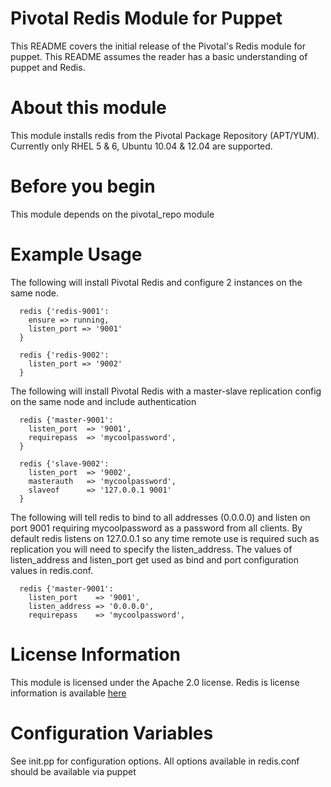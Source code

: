 # Pivotal Redis Module for Puppet

This README covers the initial release of the Pivotal's Redis module for puppet. This README assumes the reader has a basic understanding of puppet and Redis.

# About this module

This module installs redis from the Pivotal Package Repository (APT/YUM). Currently only RHEL 5 & 6, Ubuntu 10.04 & 12.04 are supported. 

# Before you begin

This module depends on the pivotal\_repo module

# Example Usage

The following will install Pivotal Redis and configure 2 instances on the same node.
```puppet
  redis {'redis-9001':
    ensure => running,
    listen_port => '9001'
  }

  redis {'redis-9002':
    listen_port => '9002'
  }

```

The following will install Pivotal Redis with a master-slave replication config on the same node and include authentication
```puppet
  redis {'master-9001':
    listen_port  => '9001',
    requirepass  => 'mycoolpassword',
  }

  redis {'slave-9002':
    listen_port  => '9002',
    masterauth   => 'mycoolpassword',
    slaveof      => '127.0.0.1 9001'
  }
```

The following will tell redis to bind to all addresses (0.0.0.0) and listen on port 9001 requiring mycoolpassword as a password from all clients.  By default redis listens on 127.0.0.1 so any time remote use is required such as replication you will need to specify the listen_address.  The values of listen_address and listen_port get used as bind and port configuration values in redis.conf.

```puppet
  redis {'master-9001':
    listen_port    => '9001',
    listen_address => '0.0.0.0',
    requirepass    => 'mycoolpassword',
```


# License Information

This module is licensed under the Apache 2.0 license. Redis is license information is available [here](http://www.redis.io/topics/license)

# Configuration Variables

See init.pp for configuration options. All options available in redis.conf should be available via puppet

